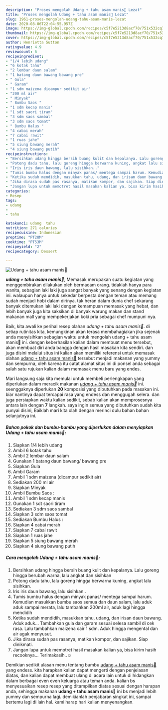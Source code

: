 ```yaml
---
description: "Proses mengolah Udang + tahu asam manis🦐 Lezat"
title: "Proses mengolah Udang + tahu asam manis🦐 Lezat"
slug: 1961-proses-mengolah-udang-tahu-asam-manis-lezat
date: 2020-08-06T22:04:55.957Z
image: https://img-global.cpcdn.com/recipes/c5f7e5213d8acf70/751x532cq70/udang-tahu-asam-manis🦐-foto-resep-utama.jpg
thumbnail: https://img-global.cpcdn.com/recipes/c5f7e5213d8acf70/751x532cq70/udang-tahu-asam-manis🦐-foto-resep-utama.jpg
cover: https://img-global.cpcdn.com/recipes/c5f7e5213d8acf70/751x532cq70/udang-tahu-asam-manis🦐-foto-resep-utama.jpg
author: Henrietta Sutton
ratingvalue: 4.9
reviewcount: 6
recipeingredient:
- "1/4 lebih udang"
- "6 kotak tahu"
- "2 lembar daun salam"
- "1 batang daun bawang bawang pre"
- " Gula"
- " Garam"
- "1 sdm maizena dicampur sedikit air"
- "200 ml air"
- " Minyak"
- " Bumbu Saos "
- "1 sdm kecap manis"
- "1 sdt saori tiram"
- "3 sdm saos sambal"
- "3 sdm saos tomat"
- " Bumbu Halus "
- "4 cabai merah"
- "7 cabai rawit"
- "1 ruas jahe"
- "5 siung bawang merah"
- "4 siung bawang putih"
recipeinstructions:
- "Bersihkan udang hingga bersih buang kulit dan kepalanya. Lalu goreng hingga berubah warna, lalu angkat dan sisihkan"
- "Potong dadu tahu, lalu goreng hingga berwarna kuning, angkat lalu sisihkan."
- "Iris iris daun bawang, lalu sisihkan.."
- "Tumis bumbu halus dengan minyak panas/ mentega sampai harum. Kemudian masukkan bumbu saos semua dan daun salam, lalu aduk aduk sampai merata, lalu tambahkan 200ml air, aduk lagi hingga mendidih"
- "Ketika sudah mendidih, masukkan tahu, udang, dan irisan daun bawang. Aduk aduk... Tambahkan gula dan garam sesuai selesa sambil di cek rasa. Lalu tambahkan maizena cair 1 sdm. Aduk hingga mengental dan air agak menyusut."
- "Jika dirasa sudah pas rasanya, matikan kompor, dan sajikan. Siap dinikmati."
- "Jangan lupa untuk memotret hasil masakan kalian ya, bisa kirim hasih recooknya... Terimakasih..☺️"
categories:
- Resep
tags:
- udang
- 
- tahu

katakunci: udang  tahu 
nutrition: 271 calories
recipecuisine: Indonesian
preptime: "PT28M"
cooktime: "PT53M"
recipeyield: "2"
recipecategory: Dessert

---
```



![Udang + tahu asam manis🦐](https://img-global.cpcdn.com/recipes/c5f7e5213d8acf70/751x532cq70/udang-tahu-asam-manis🦐-foto-resep-utama.jpg)

<b><i>udang + tahu asam manis🦐</i></b>, Memasak merupakan suatu kegiatan yang menggembirakan dilakukan oleh bermacam orang. tidaklah hanya para wanita, sebagian laki laki juga sangat banyak yang senang dengan kegiatan ini. walaupun hanya untuk sekedar berpesta dengan teman atau memang sudah menjadi hobi dalam dirinya. tak heran dalam dunia chef sekarang banyak ditemukan laki laki dengan kemampuan memasak yang hebat, dan lebih banyak juga kita saksikan di banyak warung makan dan stand makanan mall yang mempekerjakan koki pria sebagai chef mumpuni nya.

Baik, kita awali ke perihal resep olahan <i>udang + tahu asam manis🦐</i>. di setiap rutinitas kita, kemungkinan akan terasa membahagiakan jika sejenak anda menyisihkan sebagian waktu untuk mengolah udang + tahu asam manis🦐 ini. dengan keberhasilan kalian dalam membuat menu tersebut, akan membuat diri anda bangga dengan hasil masakan kita sendiri. dan juga disini melalui situs ini kalian akan memiliki referensi untuk memasak olahan <u>udang + tahu asam manis🦐</u> tersebut menjadi makanan yang yummy dan sempurna, oleh karena itu catat alamat situs ini di ponsel anda sebagai salah satu rujukan kalian dalam memasak menu baru yang endes.




Mari langsung saja kita memulai untuk membeli perlengkapan yang diperlukan dalam meracik makanan <u><i>udang + tahu asam manis🦐</i></u> ini. seenggaknya diperlukan <b>20</b> komposisi yang dibutuhkan pada masakan ini. biar nantinya dapat tercapai rasa yang endess dan menggugah selera. dan juga persiapkan waktu kalian sedikit, sebab kalian akan memprosesnya antara lain dengan <b>7</b> langkah. saya ingin semua yang dibutuhkan sudah kita punyai disini, Baiklah mari kita olah dengan merinci dulu bahan bahan selanjutnya ini.

<!--inarticleads1-->

##### Bahan pokok dan bumbu-bumbu yang diperlukan dalam menyiapkan Udang + tahu asam manis🦐:

1. Siapkan 1/4 lebih udang
1. Ambil 6 kotak tahu
1. Ambil 2 lembar daun salam
1. Gunakan 1 batang daun bawang/ bawang pre
1. Siapkan  Gula
1. Ambil  Garam
1. Ambil 1 sdm maizena (dicampur sedikit air)
1. Sediakan 200 ml air
1. Siapkan  Minyak
1. Ambil  Bumbu Saos :
1. Ambil 1 sdm kecap manis
1. Gunakan 1 sdt saori tiram
1. Sediakan 3 sdm saos sambal
1. Siapkan 3 sdm saos tomat
1. Sediakan  Bumbu Halus :
1. Siapkan 4 cabai merah
1. Siapkan 7 cabai rawit
1. Siapkan 1 ruas jahe
1. Siapkan 5 siung bawang merah
1. Siapkan 4 siung bawang putih




<!--inarticleads2-->

##### Cara mengolah Udang + tahu asam manis🦐:

1. Bersihkan udang hingga bersih buang kulit dan kepalanya. Lalu goreng hingga berubah warna, lalu angkat dan sisihkan
1. Potong dadu tahu, lalu goreng hingga berwarna kuning, angkat lalu sisihkan.
1. Iris iris daun bawang, lalu sisihkan..
1. Tumis bumbu halus dengan minyak panas/ mentega sampai harum. Kemudian masukkan bumbu saos semua dan daun salam, lalu aduk aduk sampai merata, lalu tambahkan 200ml air, aduk lagi hingga mendidih
1. Ketika sudah mendidih, masukkan tahu, udang, dan irisan daun bawang. Aduk aduk... Tambahkan gula dan garam sesuai selesa sambil di cek rasa. Lalu tambahkan maizena cair 1 sdm. Aduk hingga mengental dan air agak menyusut.
1. Jika dirasa sudah pas rasanya, matikan kompor, dan sajikan. Siap dinikmati.
1. Jangan lupa untuk memotret hasil masakan kalian ya, bisa kirim hasih recooknya... Terimakasih..☺️




Demikian sedikit ulasan menu tentang bumbu <u>udang + tahu asam manis🦐</u> yang endess. kita harapkan kalian dapat mengerti dengan penjelasan diatas, dan kalian dapat membuat ulang di acara lain untuk di hidangkan dalam berbagai even even keluarga atau teman anda. kalian bs menyesuaikan resep resep yang ditampilkan diatas sesuai dengan harapan anda, sehingga makanan <b>udang + tahu asam manis🦐</b> ini bs menjadi lebih yummy dan sempurna lagi. demikianlah penjabaran singkat ini, sampai bertemu lagi di lain hal. kami harap hari kalian menyenangkan.
